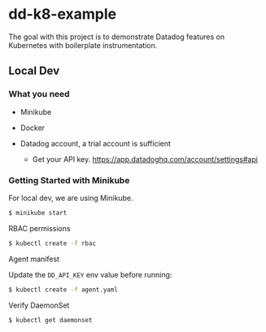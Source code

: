 # dd-k8-example

The goal with this project is to demonstrate Datadog features on Kubernetes with boilerplate instrumentation.

## Local Dev

### What you need

- Minikube
- Docker
- Datadog account, a trial account is sufficient

    - Get your API key. https://app.datadoghq.com/account/settings#api



### Getting Started with Minikube

For local dev, we are using Minikube.


```bash
$ minikube start
```

RBAC permissions

```bash
$ kubectl create -f rbac
```

Agent manifest

Update the `DD_API_KEY` env value before running:

```bash
$ kubectl create -f agent.yaml
```

Verify DaemonSet

```bash
$ kubectl get daemonset
```

